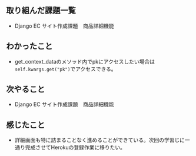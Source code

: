 ## 取り組んだ課題一覧 
- Django EC サイト作成課題　商品詳細機能
## わかったこと
- get_context_dataのメソッド内でpkにアクセスしたい場合は`self.kwargs.get("pk")`でアクセスできる。
## 次やること  
- Django EC サイト作成課題　商品詳細機能
## 感じたこと 
- 詳細画面も特に詰まることなく進めることができている。次回の学習じに一通り完成させてHerokuの登録作業に移りたい。
